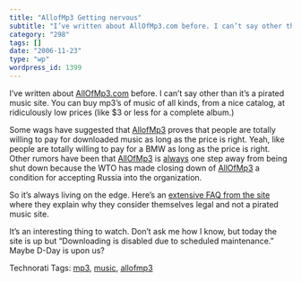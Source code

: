 ```yaml
---
title: "AllofMp3 Getting nervous"
subtitle: "I’ve written about AllOfMp3.com before. I can’t say other than it’s a pir..."
category: "298"
tags: []
date: "2006-11-23"
type: "wp"
wordpress_id: 1399
---
```

I’ve written about [AllOfMp3.com](http://www.allofmp3.com) before. I can’t say other than it’s a pirated music site. You can buy mp3’s of music of all kinds, from a nice catalog, at ridiculously low prices (like $3 or less for a complete album.) 

Some wags have suggested that [AllofMp3](http://www.allofmp3.com) proves that people are totally willing to pay for downloaded music as long as the price is right. Yeah, like people are totally willing to pay for a BMW as long as the price is right. Other rumors have been that [AllOfMp3](http://www.allofmp3.com) is [always](http://www.msnbc.msn.com/id/15653071/) one step away from being shut down because the WTO has made closing down of [AllOfMp3](http://www.allofmp3.com) a condition for accepting Russia into the organization.

So it’s always living on the edge. Here’s an [extensive FAQ from the site](http://www.allofmp3.com/press/centre.shtml?s=993&d=18191974) where they explain why they consider themselves legal and not a pirated music site.

It’s an interesting thing to watch. Don’t ask me how I know, but today the site is up but “Downloading is disabled due to scheduled maintenance.” Maybe D-Day is upon us?

Technorati Tags: [mp3](http://www.technorati.com/tag/mp3), [music](http://www.technorati.com/tag/music), [allofmp3](http://www.technorati.com/tag/allofmp3)